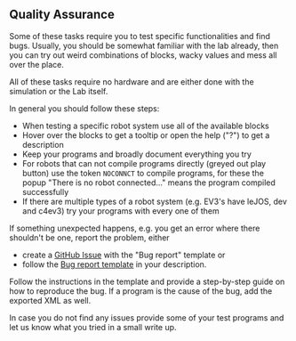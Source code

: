 ## Quality Assurance

Some of these tasks require you to test specific functionalities and find bugs.
Usually, you should be somewhat familiar with the lab already, then you can try out weird combinations of blocks, wacky values and mess all over the place.

All of these tasks require no hardware and are either done with the simulation or the Lab itself.

In general you should follow these steps:

- When testing a specific robot system use all of the available blocks
- Hover over the blocks to get a tooltip or open the help ("?") to get a description
- Keep your programs and broadly document everything you try
- For robots that can not compile programs directly (greyed out play button) use the token `NOCONNCT` to compile programs, for these the popup "There is no robot connected..." means the program compiled successfully
- If there are multiple types of a robot system (e.g. EV3's have leJOS, dev and c4ev3) try your programs with every one of them

If something unexpected happens, e.g. you get an error where there shouldn't be one, report the problem, either

- create a [GitHub Issue](https://github.com/OpenRoberta/openroberta-lab/issues/new/choose) with the "Bug report" template or
- follow the [Bug report template](https://github.com/OpenRoberta/openroberta-lab/blob/master/.github/ISSUE_TEMPLATE/bug_report.md) in your description.

Follow the instructions in the template and provide a step-by-step guide on how to reproduce the bug.
If a program is the cause of the bug, add the exported XML as well.

In case you do not find any issues provide some of your test programs and let us know what you tried in a small write up.
